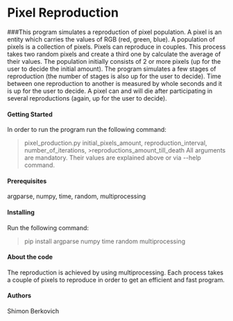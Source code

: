 # **Pixel Reproduction**

###This program simulates a reproduction of pixel population.
A pixel is an entity which carries the values of RGB (red, green, blue).
A population of pixels is a collection of pixels.
Pixels can reproduce in couples. This process takes two random pixels and create a third one by calculate the average 
of their values. The population initially consists of 2 or more pixels (up for the user to decide the initial amount).
The program simulates a few stages of reproduction (the number of stages is also up for the user to decide).
Time between one reproduction to another is measured by whole seconds and it is up for the user to decide.
A pixel can and will die after participating in several reproductions (again, up for the user to decide).

#### Getting Started
In order to run the program run the following command:

> pixel_production.py initial_pixels_amount, reproduction_interval, number_of_iterations, >reproductions_amount_till_death
All arguments are mandatory. Their values are explained above or via --help command.

#### Prerequisites
argparse, numpy, time, random, multiprocessing 

#### Installing
Run the following command:

> pip install argparse numpy time random multiprocessing 

#### About the code
The reproduction is achieved by using multiprocessing. Each process takes a couple of pixels to reproduce in order to
get an efficient and fast program.

#### Authors
Shimon Berkovich
